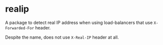 # realip

A package to detect real IP address when using load-balancers that use `X-Forwarded-For` header.

Despite the name, does not use `X-Real-IP` header at all.
